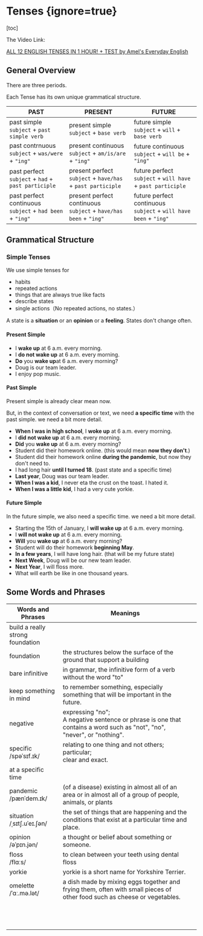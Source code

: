 # Tenses {ignore=true}

[toc]
<br/>

The Video Link:

[ALL 12 ENGLISH TENSES IN 1 HOUR! + TEST by Amel's Everyday English](https://www.youtube.com/watch?v=Qi7imPEvI3U)

## General Overview

There are three periods.

Each Tense has its own unique grammatical structure.

| PAST | PRESENT | FUTURE |
| --- | --- | --- |
| past simple<br/>`subject` + `past simple verb` | present simple<br/>`subject` + `base verb` | future simple<br/>`subject` + `will` + `base verb` |
| past contrnuous<br/>`subject` + `was/were` + `"ing"` | present continuous<br/>`subject` + `am/is/are` + `"ing"` | future continuous<br/>`subject` + `will be` + `"ing"` |
| past perfect<br/>`subject` + `had` + `past participle` | present perfect<br/>`subject` + `have/has` + `past participle` | future perfect<br/>`subject` + `will have` + `past participle` |
| past perfect continuous<br/>`subject` + `had been` + `"ing"` | present perfect continuous<br/>`subject` + `have/has been` + `"ing"` | future perfect continuous<br/>`subject` + `will have been` + `"ing"` |

## Grammatical Structure

### Simple Tenses

We use simple tenses for 

- habits
- repeated actions
- things that are always true like facts
- describe states
- single actions（No repeated actions, no states.）

A state is a **situation** or an **opinion** or a **feeling**.
States don't change often.

#### Present Simple

- I **wake up** at 6 a.m. every morning.
- I **do not wake up** at 6 a.m. every morning.
- **Do** you **wake up**at 6 a.m. every morning?
- Doug is our team leader.
- I enjoy pop music.

#### Past Simple

Present simple is already clear mean now.

But, in the context of conversation or text,
we need **a specific time** with the past simple.
we need a bit more detail.

- **When I was in high school**, I **woke up** at 6 a.m. every morning.
- I **did not wake up** at 6 a.m. every morning.
- **Did** you **wake up** at 6 a.m. every morning?
- Student did their homework online. (this would mean **now they don't**.)
- Student did their homework online **during the pandemic**, but now they don't need to.
- I had long hair **until I turned 18**. (past state and a specific time)
- **Last year**, Doug was our team leader.
- **When I was a kid**, I never eta the crust on the toast. I hated it.
- **When I was a little kid**, I had a very cute yorkie.

#### Future Simple

In the future simple, we also need a specific time.
we need a bit more detail.

- Starting the 15th of January, I **will wake up** at 6 a.m. every morning.
- I **will not wake up** at 6 a.m. every morning.
- **Will** you **wake up** at 6 a.m. every morning?
- Student will do their homework **beginning May**.
- **In a few years**, I will have long hair. (that will be my future state)
- **Next Week**, Doug will be our new team leader.
- **Next Year**, I will floss more.
- What will earth be like in one thousand years.

## Some Words and Phrases

| Words and Phrases | Meanings ||
| ---- | --- | --- |
| build a really strong foundation |||
| foundation | the structures below the surface of the ground that support a building ||
| bare infinitive | in grammar, the infinitive form of a verb without the word "to" ||
| keep something in mind | to remember something, especially something that will be important in the future. ||
| negative | expressing "no";<br/>A negative sentence or phrase is one that contains a word such as "not", "no", "never", or "nothing". ||
| specific<br/>/spəˈsɪf.ɪk/ | relating to one thing and not others; particular;<br/>clear and exact. ||
| at a specific time |  ||
| pandemic<br/>/pænˈdem.ɪk/ | (of a disease) existing in almost all of an area or in almost all of a group of people, animals, or plants ||
| situation<br/>/ˌsɪtʃ.uˈeɪ.ʃən/ | the set of things that are happening and the conditions that exist at a particular time and place. ||
| opinion<br/>/əˈpɪn.jən/ | a thought or belief about something or someone. ||
| floss<br/>/flɑːs/ | to clean between your teeth using dental floss ||
| yorkie | yorkie is a short name for Yorkshire Terrier. ||
| omelette<br/>/ˈɑː.mə.lət/ | a dish made by mixing eggs together and frying them, often with small pieces of other food such as cheese or vegetables. ||
||||
||||
||||
||||
||||
||||
||||
||||
||||
||||
||||
||||